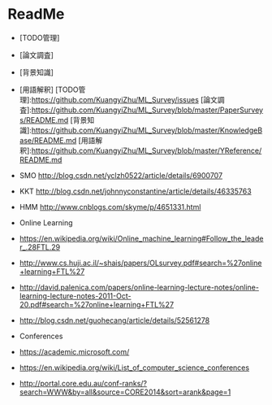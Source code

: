 # ReadMe
* [TODO管理]
* [論文調査]
* [背景知識]
* [用語解釈]
[TODO管理]:https://github.com/KuangyiZhu/ML_Survey/issues
[論文調査]:https://github.com/KuangyiZhu/ML_Survey/blob/master/PaperSurveys/README.md
[背景知識]:https://github.com/KuangyiZhu/ML_Survey/blob/master/KnowledgeBase/README.md
[用語解釈]:https://github.com/KuangyiZhu/ML_Survey/blob/master/YReference/README.md

* SMO http://blog.csdn.net/yclzh0522/article/details/6900707
* KKT http://blog.csdn.net/johnnyconstantine/article/details/46335763
* HMM http://www.cnblogs.com/skyme/p/4651331.html
* Online Learning
 * https://en.wikipedia.org/wiki/Online_machine_learning#Follow_the_leader_.28FTL.29
 * http://www.cs.huji.ac.il/~shais/papers/OLsurvey.pdf#search=%27online+learning+FTL%27
 * http://david.palenica.com/papers/online-learning-lecture-notes/online-learning-lecture-notes-2011-Oct-20.pdf#search=%27online+learning+FTL%27
 * http://blog.csdn.net/guohecang/article/details/52561278

* Conferences
 * https://academic.microsoft.com/
 * https://en.wikipedia.org/wiki/List_of_computer_science_conferences
 * http://portal.core.edu.au/conf-ranks/?search=WWW&by=all&source=CORE2014&sort=arank&page=1
